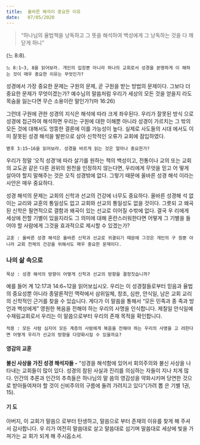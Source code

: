 ```yaml
---
title:  올바른 해석이 중요한 이유
date:   07/05/2020
---
```


> <p></p>
> “하나님의 율법책을 낭독하고 그 뜻을 해석하여 백성에게 그 낭독하는 것을 다 깨닫게 하니”
(느 8:8).

`느 8:1~3, 8을 읽어보라. 개인의 입장뿐 아니라 하나의 교회로서 성경을 분명하게 이
해하는 것이 매우 중요한 이유는 무엇인가?`

성경에서 가장 중요한 문제는 구원의 문제, 곧 구원을 받는 방법의 문제이다. 그보다
더 중요한 문제가 무엇이겠는가? 예수님의 말씀처럼 우리가 세상의 모든 것을 얻을지
라도 목숨을 잃는다면 무슨 소용이란 말인가?(마 16:26)

그런데 구원에 관한 성경의 지식은 해석에 따라 크게 좌우된다. 우리가 잘못된 방식
으로 성경에 접근하여 해석하면 우리는 구원에 대한 이해뿐 아니라 성경이 가르치는
그 밖의 모든 것에 대해서도 엉뚱한 결론에 이를 가능성이 높다. 실제로 사도들의 시대
에서도 이미 잘못된 성경 해석을 발판으로 삼아 신학적인 오류가 교회에 잠입하였다.

`벧후 3:15~16을 읽어보라. 성경을 바르게 읽는 것은 얼마나 중요한가?`

우리가 정말 ‘오직 성경’에 따라 살기를 원하는 책의 백성이고, 전통이나 교의 또는
교회의 교도권 같은 다른 권위의 원천을 인정하지 않는다면, 우리에게 무엇을 믿고 어
떻게 살아야 할지 말해주는 것은 오직 성경밖에 없다. 그렇기 때문에 올바른 성경 해석
이라는 사안은 매우 중요하다.

성경 해석의 문제는 교회의 신학과 선교의 건강에 너무도 중요하다. 올바른 성경해
석 없이는 교리와 교훈의 통일성도 없고 교회와 선교의 통일성도 없을 것이다. 그릇되
고 왜곡된 신학은 필연적으로 결함과 왜곡이 있는 선교로 이어질 수밖에 없다. 결국 우
리에게 세상에 전할 기별이 있을지라도 그 의미에 대해 혼란스러워한다면 어떻게 그
기별을 들어야 할 사람에게 그것을 효과적으로 제시할 수 있겠는가?

`교훈 : 올바른 성경 해석은 올바른 신학과 선교로 귀결되기 때문에 그것은 개인의 구
원뿐 아니라 교회 전체의 건강을 위해서도 매우 중요한 문제이다.`

### 나의 삶 속으로

`묵상 : 성경 해석의 방향이 어떻게 신학과 선교의 방향을 결정짓습니까?`

예를 들어 계 12:17과 14:6~12을 읽어보십시오. 우리는 이 성경절들로부터 믿음과
율법의 중요성뿐 아니라 종말론적인 맥락에서 삼위일체, 창조, 심판, 안식일, 남은 교회
교리의 신학적인 근거를 찾을 수 있습니다. 게다가 이 말씀을 통해서 “모든 민족과 종
족과 방언과 백성에게” 영원한 복음을 전해야 하는 우리의 사명을 인식합니다. 제칠일
안식일예수재림교회로서 우리는 이 말씀으로부터 우리의 존재 목적을 확인합니다.

`적용 : 모든 사람 심지어 모든 계층의 사람에게 복음을 전해야 하는 우리의 사명을 고
려한다면 어떻게 우리가 선교의 방향을 다양화시킬 수 있을까요?`

#### 영감의 교훈

**불신 사상을 가진 성경 해석자들 -** “성경을 해석함에
있어서 회의주의와 불신 사상을 나타내는 교회들이 많이
있다. 성경의 참된 사실과 진리를 의심하는 자들이 지나
치게 많다. 인간의 추론과 인간의 추측들은 하나님의 말
씀의 영감성을 약화시키며 당연한 것으로 받아들여져야
할 것이 신비주의의 구름에 둘려 가려지고 있다”(가려 뽑
은 기별 1권, 15).

#### 기 도

아버지, 이 교회가 말씀으
로부터 탄생하고, 말씀으로
부터 존재의 이유를 찾게
해 주셔서 감사합니다. 우
리가 여전히 말씀대로 살고
말씀대로 섬기며 말씀대로
세상에 빛을 가져가는 교
회가 되게 해 주시옵소서.